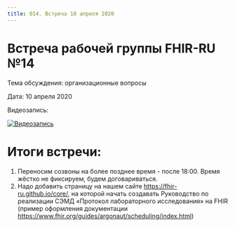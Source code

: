 ```yaml
---
title: 014. Встреча 10 апреля 2020
---
```


# Встреча рабочей группы FHIR-RU №14

Тема обсуждения: организационные вопросы

Дата: 10 апреля 2020

Видеозапись:

[![Видеозапись](http://img.youtube.com/vi/yf-upR4I1UM/0.jpg)](https://zoom.us/rec/share/29JaCqz27iBLSYnH5kjDULIlPbjET6a8hiQX8_MNyxrhF-p90VUE1Qs6HUQvelPe)


# Итоги встречи:

1. Переносим созвоны на более позднее время - после 18:00. Время жёстко не фиксируем, будем договариваться.
2. Надо добавить страницу на нашем сайте https://fhir-ru.github.io/core/, на которой начать создавать Руководство по реализации СЭМД «Протокол лабораторного исследования» на FHIR (пример оформления документации https://www.fhir.org/guides/argonaut/scheduling/index.html)